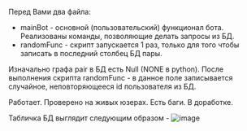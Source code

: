 Перед Вами два файла:
  - mainBot - основной (пользовательский) функционал бота. Реализованы команды, позволяющие делать запросы из БД. 
  - randomFunc - скрипт запускается 1 раз, только для того чтобы записать в последний столбец БД пары.

Изначально графа pair в БД есть Null (NONE в python). После выполнения скрипта randomFunc - в данное поле записывается случайное, неповторяющееся id пользователя из БД.

Работает. Проверено на живых юзерах. Есть баги. В доработке.

Табличка БД выглядит следующим образом - ![image](https://github.com/Rige214/secretSantaTelegramBot/assets/40599394/a9493624-e6e7-4880-873e-3c8c6609a31f)

